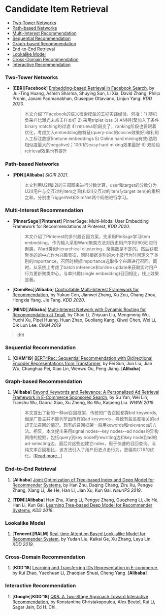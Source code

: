 # Candidate Item Retrieval

+ [Two-Tower Networks](#Two-Tower-Networks)
+ [Path-based Networks](#Path-based-Networks)
+ [Multi-Interest Recommendation](#Multi-Interest-Recommendation)
+ [Sequential Recommendation](#Sequential-Recommendation)
+ [Graph-based Recommendation](#Graph-based-Recommendation)
+ [End-to-End Retrieval](#End-to-End-Retrieval)
+ [Lookalike Model](#Lookalike-Model)
+ [Cross-Domain Recommendation](#Cross-Domain-Recommendation)
+ [Interactive Recommendation](#Interactive-Recommendation)

### Two-Tower Networks

+ [**EBR**][**Facebook**] [Embedding-based Retrieval in Facebook Search](https://arxiv.org/abs/2006.11632), by Jui-Ting Huang, Ashish Sharma, Shuying Sun, Li Xia, David Zhang, Philip Pronin, Janani Padmanabhan, Giuseppe Ottaviano, Linjun Yang. *KDD 2020*.
  > 本文介绍了Facebook的语义检索模型的工程实践经验，包括：1) 随机负采样比曝光未点击样本好 2) 采用triplet loss 3) ANN引擎加入了条件binary matching的过滤 4) retrieval阶段变了，ranking阶段也要跟着优化，考虑加入embedding做特征(query-doc的cosine效果好)和利用人工标注数据finetune embeddings 5) Online hard mining有效(选取相似度最大的negative)；100:1的easy:hard mixing效果最好 6) 双阶段retrieval效果也有提升

### Path-based Networks
+ [**PDN**][**Alibaba**] *SIGIR 2021*.
  > 本文利用U2I和I2I的三部图来进行分数计算，user和target的分数分为U2I(用户与交互过的item之间)和I2I(交互过的item与target item)的乘积之和。分别由TriggerNet和SimNet两个网络进行学习。

### Multi-Interest Recommendation
+ [**PinnerSage**][**Pinterest**] PinnerSage: Multi-Modal User Embedding Framework for Recommendations at Pinterest, *KDD 2020*.
  > 本文介绍了Pinterest的多兴趣召回方案，先采用PinSage学习item embedding，作为输入采用Ward聚类方法对历史用户序列(90天)进行聚类，Ward类似hierarchical clustering，聚类数是不定的。然后获取聚类的的中心作为兴趣表征，同时根据类别的大小及行为时间定义了类别的importance，召回时根据importance选取多个兴趣进行召回。同时，从系统上考虑了batch inference和online update来获取实时用户行为更新聚类中心。与单兴趣(single embedding)召回相比，线上效果显著。

+ [**ComiRec**][**Alibaba**] [Controllable Multi-Interest Framework for Recommendation](https://arxiv.org/abs/2005.09347), by Yukuo Cen, Jianwei Zhang, Xu Zou, Chang Zhou, Hongxia Yang, Jie Tang. *KDD 2020*.

+ [**MIND**][**Alibaba**] [Multi-Interest Network with Dynamic Routing for Recommendation at Tmall](), by Chao Li, Zhiyuan Liu, Mengmeng Wu, Yuchi Xu, Pipei Huang, Huan Zhao, Guoliang Kang, Qiwei Chen, Wei Li, Dik Lun Lee. *CIKM 2019*
> dfd


### Sequential Recommendation

1. [**CIKM'19**] [BERT4Rec: Sequential Recommendation with Bidirectional Encoder Representations from Transformer](https://arxiv.org/abs/1904.06690), by Fei Sun, Jun Liu, Jian Wu, Changhua Pei, Xiao Lin, Wenwu Ou, Peng Jiang. [**Alibaba**]


### Graph-based Recommendation
1. [**Alibaba**] [Beyond Keywords and Relevance: A Personalized Ad Retrieval Framework in E-Commerce Sponsored Search](https://arxiv.org/abs/1712.10110), by Su Yan, Wei Lin, Tianshu Wu, Daorui Xiao, Xu Zheng, Bo Wu, Kaipeng Liu. *WWW 2018*.
    > 本文提出了新的一种ad召回框架，传统的广告召回都靠bid keywords, 但是广告主并不能列举出所有的ad keywords，导致有些高度相关的ad却无法召回的情况。现有的召回框架一般用kewords和relevance的方法。相反，本文提出采用signal nodes--key nodes--ad nodes的异构网络的挖掘，包括query到key node的rewriting边和key node到ad的ad-selecting边。最后对这些边建立index，用于快速的召回查询。与纯文本召回相比，该方法引入了用户历史点击行为，更偏向CTR的优化。[[Read more...](https://kuaibao.qq.com/s/20180410A0QPVP00?refer=spider)]

### End-to-End Retrieval

1. [**Alibaba**] [Joint Optimization of Tree-based Index and Deep Model for Recommender Systems](https://arxiv.org/abs/1902.07565), by Han Zhu, Daqing Chang, Ziru Xu, Pengye Zhang, Xiang Li, Jie He, Han Li, Jian Xu, Kun Gai. *NeurIPS 2019*.

1. [**TDM**][**Alibaba**] Han Zhu, Xiang Li, Pengye Zhang, Guozheng Li, Jie He, Han Li, Kun Gai. [Learning Tree-based Deep Model for Recommender Systems](https://arxiv.org/abs/1801.02294), *KDD 2018*.



### Lookalike Model
1. [**Tencent**][**RALM**] [Real-time Attention Based Look-alike Model for Recommender System](https://arxiv.org/abs/1906.05022), by Yudan Liu, Kaikai Ge, Xu Zhang, Leyu Lin. *KDD 2019*.



### Cross-Domain Recommendation

1. [**KDD'18**] [Learning and Transferring IDs Representation in E-commerce](https://arxiv.org/abs/1712.08289), by Kui Zhao, Yuechuan Li, Zhaoqian Shuai, Cheng Yang. [**Alibaba**]


### Interactive Recommendation
1. [**Google**][**KDD'18**] [Q&R: A Two-Stage Approach Toward Interactive Recommendation](http://alexbeutel.com/papers/q-and-r-kdd2018.pdf), by Konstantina Christakopoulou, Alex Beutel, Rui Li, Sagar Jain, Ed H. Chi. 



